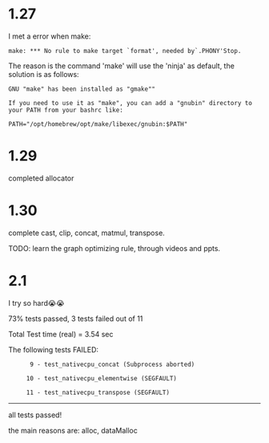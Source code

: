 # 1.27
I met a error when make:
```
make: *** No rule to make target `format', needed by`.PHONY'Stop.
```
The reason is the command 'make' will use the 'ninja' as default, the solution is as follows:
```
GNU "make" has been installed as "gmake""

If you need to use it as "make", you can add a "gnubin" directory to your PATH from your bashrc like:

PATH="/opt/homebrew/opt/make/libexec/gnubin:$PATH"
```

# 1.29

completed allocator


# 1.30

complete cast, clip, concat, matmul, transpose.

TODO: learn the graph optimizing rule, through videos and ppts.

# 2.1
I try so hard😭😭

73% tests passed, 3 tests failed out of 11

Total Test time (real) =   3.54 sec

The following tests FAILED:

          9 - test_nativecpu_concat (Subprocess aborted)

         10 - test_nativecpu_elementwise (SEGFAULT)

         11 - test_nativecpu_transpose (SEGFAULT)

---
all tests passed!

the main reasons are: alloc, dataMalloc

